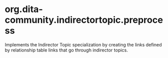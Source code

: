 org.dita-community.indirectortopic.preprocess
=============================================

Implements the Indirector Topic specialization by creating the links defined by relationship table links that go through indirector topics.
